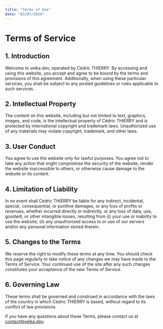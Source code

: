 ```yaml
---
title: "Terms of Use"
date: "03/07/2024"
---
```

# Terms of Service

## 1. Introduction

Welcome to velka.dev, operated by Cédric THIERRY. By accessing and using this website, you accept and agree to be bound by the terms and provisions of this agreement. Additionally, when using these particular services, you shall be subject to any posted guidelines or rules applicable to such services.

## 2. Intellectual Property

The content on this website, including but not limited to text, graphics, images, and code, is the intellectual property of Cédric THIERRY and is protected by international copyright and trademark laws. Unauthorized use of any materials may violate copyright, trademark, and other laws.

## 3. User Conduct

You agree to use the website only for lawful purposes. You agree not to take any action that might compromise the security of the website, render the website inaccessible to others, or otherwise cause damage to the website or its content.

## 4. Limitation of Liability

In no event shall Cédric THIERRY be liable for any indirect, incidental, special, consequential, or punitive damages, or any loss of profits or revenues, whether incurred directly or indirectly, or any loss of data, use, goodwill, or other intangible losses, resulting from (i) your use or inability to use the website; (ii) any unauthorized access to or use of our servers and/or any personal information stored therein.

## 5. Changes to the Terms

We reserve the right to modify these terms at any time. You should check this page regularly to take notice of any changes we may have made to the Terms of Service. Your continued use of the site after any such changes constitutes your acceptance of the new Terms of Service.

## 6. Governing Law

These terms shall be governed and construed in accordance with the laws of the country in which Cédric THIERRY is based, without regard to its conflict of law provisions.

If you have any questions about these Terms, please contact us at contact@velka.dev.
